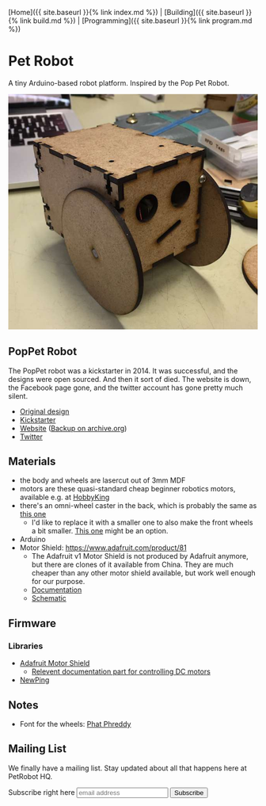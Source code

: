[Home]({{ site.baseurl }}{% link index.md %}) | [Building]({{ site.baseurl }}{% link build.md %}) | [Programming]({{ site.baseurl }}{% link program.md %})


# Pet Robot

A tiny Arduino-based robot platform. Inspired by the Pop Pet Robot.

![Picture of the bot](img/robot.jpg)

## PopPet Robot
The PopPet robot was a kickstarter in 2014. It was successful, and the designs were open sourced. And then it sort of died. The website is down, the Facebook page gone, and the twitter account has gone pretty much silent.

* [Original design](https://www.thingiverse.com/thing:706375)
* [Kickstarter](https://www.kickstarter.com/projects/jaidynedwards/poppet-diy-arduino-compatible-open-hardware-robot)
* [Website](http://www.poppettherobot.com/) ([Backup on archive.org](https://web.archive.org/web/20160222195250/http://www.poppettherobot.com/))
* [Twitter](https://twitter.com/PopPetTheRobot)

## Materials
* the body and wheels are lasercut out of 3mm MDF
* motors are these quasi-standard cheap beginner robotics motors, available e.g. at [HobbyKing](https://hobbyking.com/de_de/geared-motor-w-90-deg-shaft-2pcs-bag.html)
* there's an omni-wheel caster in the back, which is probably the same as [this one](https://hobbyking.com/de_de/49x20x32mm-steel-ball-omni-wheel.html)
  * I'd like to replace it with a smaller one to also make the front wheels a bit smaller. [This one](https://hobbyking.com/de_de/50x23x25mm-steel-ball-omni-wheel.html) might be an option.
* Arduino
* Motor Shield: https://www.adafruit.com/product/81
  * The Adafruit v1 Motor Shield is not produced by Adafruit anymore, but there are clones of it available from China. They are much cheaper than any other motor shield available, but work well enough for our purpose.
  * [Documentation](https://learn.adafruit.com/adafruit-motor-shield/overview)
  * [Schematic](https://raw.githubusercontent.com/adafruit/Adafruit-Motor-Shield-for-Arduino/master/mshieldv12schem.png)

## Firmware
### Libraries
* [Adafruit Motor Shield](https://github.com/tiefpunkt/Adafruit-Motor-Shield-library/releases/tag/1.0.1)
  * [Relevent documentation part for controlling DC motors](https://learn.adafruit.com/adafruit-motor-shield/af-dcmotor-class)
* [NewPing](https://bitbucket.org/teckel12/arduino-new-ping/downloads/)

## Notes
* Font for the wheels: [Phat Phreddy](http://www.dafont.com/de/phatt-phreddy.font?text=WOOD+YEAR)

## Mailing List
We finally have a mailing list. Stay updated about all that happens here at PetRobot HQ.

<!-- Begin MailChimp Signup Form -->

<div id="mc_embed_signup">
<form action="//munichmakerlab.us15.list-manage.com/subscribe/post?u=0e83a25edeba666136a8a268a&amp;id=0e4aeba960" method="post" id="mc-embedded-subscribe-form" name="mc-embedded-subscribe-form" class="validate" target="_blank" novalidate>
    <div id="mc_embed_signup_scroll">
	<label for="mce-EMAIL">Subscribe right here</label>
	<input type="email" value="" name="EMAIL" class="email" id="mce-EMAIL" placeholder="email address" required> <input type="submit" value="Subscribe" name="subscribe" id="mc-embedded-subscribe" class="button">
    <!-- real people should not fill this in and expect good things - do not remove this or risk form bot signups-->
    <div style="position: absolute; left: -5000px;" aria-hidden="true"><input type="text" name="b_0e83a25edeba666136a8a268a_0e4aeba960" tabindex="-1" value=""></div>
    <div class="clear"></div>
    </div>
</form>
</div>

<!-- End MailChimp Signup Form -->
